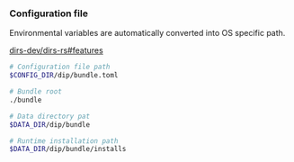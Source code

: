 
### Configuration file

Environmental variables are automatically converted into OS specific path.

[dirs-dev/dirs-rs#features](https://github.com/dirs-dev/dirs-rs#features)

```sh
# Configuration file path
$CONFIG_DIR/dip/bundle.toml

# Bundle root
./bundle

# Data directory pat
$DATA_DIR/dip/bundle

# Runtime installation path
$DATA_DIR/dip/bundle/installs
```
